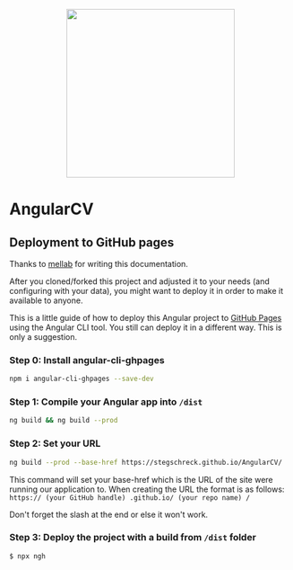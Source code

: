 <p align="center">
  <img src="https://github.com/StegSchreck/AngularCV/blob/master/src/assets/img/AngularCV.png" width="300px">
</p>

# AngularCV

## Deployment to GitHub pages
Thanks to [mellab](https://github.com/mellab) for writing this documentation.

After you cloned/forked this project and adjusted it to your needs (and configuring with your data), you might want to deploy it in order to make it available to anyone.

This is a little guide of how to deploy this Angular project to [GitHub Pages](https://pages.github.com/) using the Angular CLI tool. You still can deploy it in a different way. This is only a suggestion.

### Step 0: Install angular-cli-ghpages
```sh
npm i angular-cli-ghpages --save-dev
```

### Step 1: Compile your Angular app into `/dist`
```sh
ng build && ng build --prod
```

### Step 2: Set your URL
```sh
ng build --prod --base-href https://stegschreck.github.io/AngularCV/
```

This command will set your base-href which is the URL of the site were running our application to. When creating the URL the format is as follows:
`https:// (your GitHub handle) .github.io/ (your repo name) /`

Don't forget the slash at the end or else it won't work.

### Step 3: Deploy the project with a build from `/dist` folder
```sh
$ npx ngh
```

